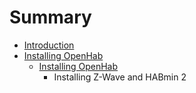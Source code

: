 # Summary

* [Introduction](README.md)
* [Installing OpenHab](chapter1.md)
   * [Installing OpenHab](installing_openhab.md)
       * Installing Z-Wave and HABmin 2

